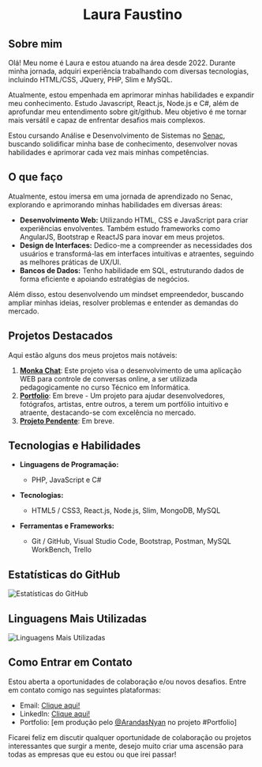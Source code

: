 <h1 align="center">Laura Faustino</h1>

## Sobre mim

Olá! Meu nome é Laura e estou atuando na área desde 2022. Durante minha jornada, adquiri experiência trabalhando com diversas tecnologias, incluindo HTML/CSS, JQuery, PHP, Slim e MySQL.

Atualmente, estou empenhada em aprimorar minhas habilidades e expandir meu conhecimento. Estudo Javascript, React.js, Node.js e C#, além de aprofundar meu entendimento sobre git/github. Meu objetivo é me tornar mais versátil e capaz de enfrentar desafios mais complexos.

Estou cursando Análise e Desenvolvimento de Sistemas no [Senac](https://www.sp.senac.br), buscando solidificar minha base de conhecimento, desenvolver novas habilidades e aprimorar cada vez mais minhas competências.

## O que faço

Atualmente, estou imersa em uma jornada de aprendizado no Senac, explorando e aprimorando minhas habilidades em diversas áreas:

- **Desenvolvimento Web:** Utilizando HTML, CSS e JavaScript para criar experiências envolventes. Também estudo frameworks como AngularJS, Bootstrap e ReactJS para inovar em meus projetos.
- **Design de Interfaces:** Dedico-me a compreender as necessidades dos usuários e transformá-las em interfaces intuitivas e atraentes, seguindo as melhores práticas de UX/UI.
- **Bancos de Dados:** Tenho habilidade em SQL, estruturando dados de forma eficiente e apoiando estratégias de negócios.

Além disso, estou desenvolvendo um mindset empreendedor, buscando ampliar minhas ideias, resolver problemas e entender as demandas do mercado.

## Projetos Destacados

Aqui estão alguns dos meus projetos mais notáveis:

1. **[Monka Chat](https://github.com/LauraFaustino/monkchat)**: Este projeto visa o desenvolvimento de uma aplicação WEB para controle de conversas online, a ser utilizada pedagogicamente no curso Técnico em Informática.
2. **[Portfolio](#)**: Em breve - Um projeto para ajudar desenvolvedores, fotógrafos, artistas, entre outros, a terem um portfólio intuitivo e atraente, destacando-se com excelência no mercado.
3. **[Projeto Pendente](#)**: Em breve.

## Tecnologias e Habilidades

- **Linguagens de Programação:**
  - PHP, JavaScript e C#

- **Tecnologias:**
  - HTML5 / CSS3, React.js, Node.js, Slim, MongoDB, MySQL

- **Ferramentas e Frameworks:**
  - Git / GitHub, Visual Studio Code, Bootstrap, Postman, MySQL WorkBench, Trello

## Estatísticas do GitHub

![Estatísticas do GitHub](https://github-readme-stats.vercel.app/api?username=LauraFaustino&show_icons=true&theme=tokyonight)

## Linguagens Mais Utilizadas

![Linguagens Mais Utilizadas](https://github-readme-stats.vercel.app/api/top-langs/?username=LauraFaustino&layout=compact&theme=tokyonight)

## Como Entrar em Contato

Estou aberta a oportunidades de colaboração e/ou novos desafios. Entre em contato comigo nas seguintes plataformas:

- Email: [Clique aqui!](laura.r.faustino@gmail.com)
- LinkedIn: [Clique aqui!](https://www.linkedin.com/in/lah-faustino/)
- Portfolio: [em produção pelo [@ArandasNyan](https://github.com/ArandasNyan) no projeto #Portfolio]

Ficarei feliz em discutir qualquer oportunidade de colaboração ou projetos interessantes que surgir a mente, desejo muito criar uma ascensão para todas as empresas que eu estou ou que irei passar!
